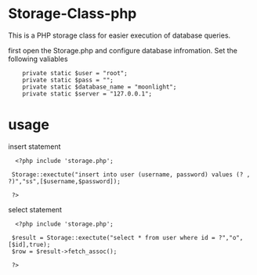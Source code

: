 # Storage-Class-php
This is a PHP storage class for easier execution of database queries.  

first open the Storage.php and configure database infromation. Set the following valiables
~~~     
    private static $user = "root";
    private static $pass = "";
    private static $database_name = "moonlight";
    private static $server = "127.0.0.1";
~~~
# usage

insert statement
~~~
  <?php include 'storage.php';
 
 Storage::exectute("insert into user (username, password) values (? , ?)","ss",[$username,$password]);
 
 ?>
~~~

select statement
~~~
  <?php include 'storage.php';
 
 $result = Storage::exectute("select * from user where id = ?","o",[$id],true);
 $row = $result->fetch_assoc();
 
 ?>
~~~
